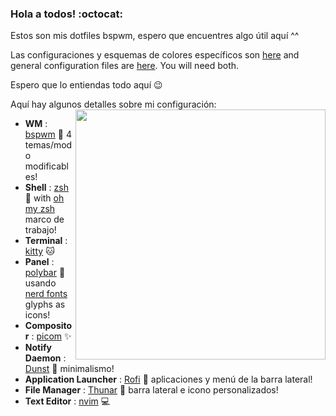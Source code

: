 ### Hola a todos! :octocat:

Estos son mis dotfiles bspwm, espero que encuentres algo útil aquí ^^

Las configuraciones y esquemas de colores específicos son [here](https://github.com/zodd18/dotfiles/tree/master/rices) and general configuration files are [here](https://github.com/zodd18/dotfiles/tree/master/shared-config). You will need both.

Espero que lo entiendas todo aquí :wink:

Aquí hay algunos detalles sobre mi configuración:
<a href="https://youtu.be/_PTp5mh5_vQ"><img src="readme-resources/cute-rice.webp" alt="" align="right" width="400px"></a>
- **WM**                           : [bspwm](https://github.com/baskerville/bspwm) :art: 4 temas/modo modificables!
- **Shell**                        : [zsh](https://wiki.archlinux.org/index.php/zsh) :shell: with [oh my zsh](https://github.com/ohmyzsh/ohmyzsh) marco de trabajo!
- **Terminal**                     : [kitty](https://github.com/kovidgoyal/kitty) :cat:
- **Panel**                        : [polybar](https://github.com/polybar/polybar) :shaved_ice: usando [nerd fonts](https://github.com/ryanoasis/nerd-fonts) glyphs as icons!
- **Compositor**                   : [picom](https://github.com/chjj/compton) :sparkles:
- **Notify Daemon**                : [Dunst](https://wiki.archlinux.org/index.php/Dunst) :leaves: minimalismo!
- **Application Launcher**         : [Rofi](https://github.com/davatorium/rofi) :rocket: aplicaciones y menú de la barra lateral!
- **File Manager**                 : [Thunar](https://wiki.archlinux.org/index.php/Thunar) :bookmark: barra lateral e icono personalizados!
- **Text Editor**                  : [nvim](https://github.com/neovim/neovim) :computer:
